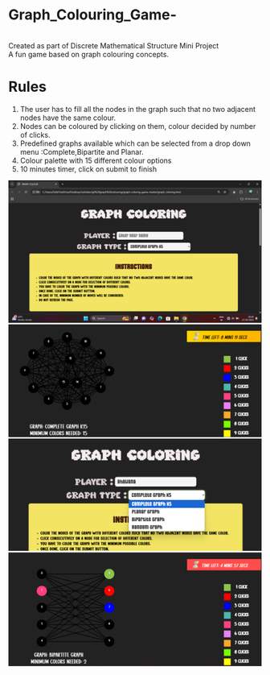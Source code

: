 # Graph_Colouring_Game-
<br>Created as part of Discrete Mathematical Structure Mini Project</br>
A fun game based on graph colouring concepts.

# Rules
<ol>
<li>The user has to fill all the nodes in the graph such that no two adjacent nodes have the same colour.</li>
<li>Nodes can be coloured by clicking on them, colour decided by number of clicks.</li>
<li>Predefined graphs available which can be selected from a drop down menu :Complete,Bipartite and Planar.</li>
<li>Colour palette with 15 different colour options</li>
<li>10 minutes timer, click on submit to finish</li>  
</ol>

![img 1](https://github.com/bhawana38/Graph_Colouring_Game-/blob/main/Screenshot%20(3).png)
![img 2](https://github.com/bhawana38/Graph_Colouring_Game-/blob/main/Screenshot%202025-05-27%20203139.png)
![img 3](https://github.com/bhawana38/Graph_Colouring_Game-/blob/main/Screenshot%202025-05-27%20203244.png)
![img 4](https://github.com/bhawana38/Graph_Colouring_Game-/blob/main/Screenshot%202025-05-27%20203458.png)

